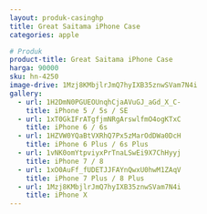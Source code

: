 ```yaml
---
layout: produk-casinghp
title: Great Saitama iPhone Case
categories: apple

# Produk
product-title: Great Saitama iPhone Case
harga: 90000
sku: hn-4250
image-drive: 1Mzj8KMbjlrJmQ7hyIXB35znwSVam7N4i
gallery:
  - url: 1H2DmN0PGUEOUnqhCjaAVuGJ_aGd_X_C-
    title: iPhone 5 / 5s / SE
  - url: 1xT0GkIFrATgfjmNRgArswlfmO4ogKTxC
    title: iPhone 6 / 6s
  - url: 1HZVW0YQaBtVXRhQ7Px5zMarOdDWa0DcH
    title: iPhone 6 Plus / 6s Plus
  - url: 1vNK0omYtpviyxPrTnaLSwEi9X7ChHyyj
    title: iPhone 7 / 8
  - url: 1xO0AuFf_fUDETJJFAYnQwxU0hwM1ZAqV
    title: iPhone 7 Plus / 8 Plus
  - url: 1Mzj8KMbjlrJmQ7hyIXB35znwSVam7N4i
    title: iPhone X
---
```

